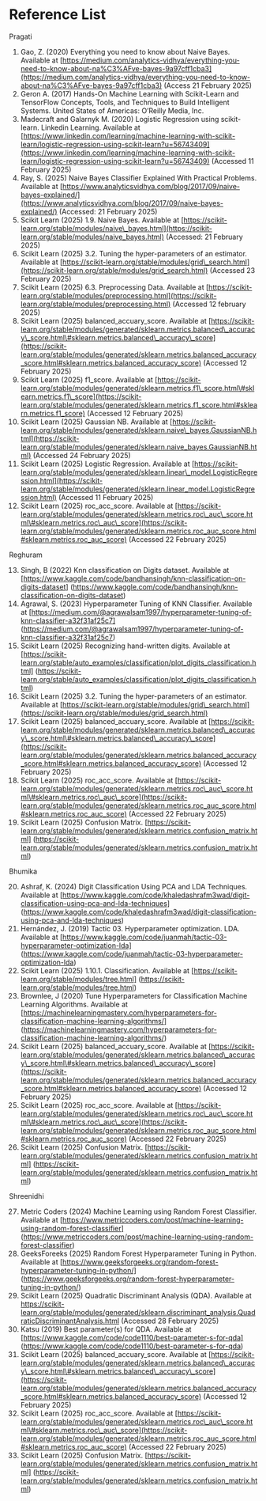 # Reference List

Pragati

1. Gao, Z. (2020) Everything you need to know about Naive Bayes. Available at [https://medium.com/analytics-vidhya/everything-you-need-to-know-about-na%C3%AFve-bayes-9a97cff1cba3](https://medium.com/analytics-vidhya/everything-you-need-to-know-about-na%C3%AFve-bayes-9a97cff1cba3) (Access 21 February 2025\)  
2. Geron A. (2017) Hands-On Machine Learning with Scikit-Learn and TensorFlow Concepts, Tools, and Techniques to Build Intelligent Systems. United States of Americas: O’Reilly Media, Inc.	  
3. Madecraft and Galarnyk M. (2020) Logistic Regression using scikit-learn. Linkedin Learning. Available at [https://www.linkedin.com/learning/machine-learning-with-scikit-learn/logistic-regression-using-scikit-learn?u=56743409](https://www.linkedin.com/learning/machine-learning-with-scikit-learn/logistic-regression-using-scikit-learn?u=56743409) (Accessed 11 February 2025\)  
4. Ray, S. (2025) Naive Bayes Classifier Explained With Practical Problems. Available at [https://www.analyticsvidhya.com/blog/2017/09/naive-bayes-explained/](https://www.analyticsvidhya.com/blog/2017/09/naive-bayes-explained/) (Accessed: 21 February 2025\)  
5. Scikit Learn (2025) 1.9. Naive Bayes. Available at [https://scikit-learn.org/stable/modules/naive\_bayes.html](https://scikit-learn.org/stable/modules/naive_bayes.html) (Accessed: 21 February 2025\)  
6. Scikit Learn (2025) 3.2. Tuning the hyper-parameters of an estimator. Available at [https://scikit-learn.org/stable/modules/grid\_search.html](https://scikit-learn.org/stable/modules/grid_search.html) (Accessed 23 February 2025\)  
7. Scikit Learn (2025) 6.3. Preprocessing Data. Available at [https://scikit-learn.org/stable/modules/preprocessing.html](https://scikit-learn.org/stable/modules/preprocessing.html) (Accessed 12 february 2025\)  
8. Scikit Learn (2025) balanced\_accuary\_score. Available at  [https://scikit-learn.org/stable/modules/generated/sklearn.metrics.balanced\_accuracy\_score.html\#sklearn.metrics.balanced\_accuracy\_score](https://scikit-learn.org/stable/modules/generated/sklearn.metrics.balanced_accuracy_score.html#sklearn.metrics.balanced_accuracy_score) (Accessed 12 February 2025\)  
9. Scikit Learn (2025) f1\_score. Available at [https://scikit-learn.org/stable/modules/generated/sklearn.metrics.f1\_score.html\#sklearn.metrics.f1\_score](https://scikit-learn.org/stable/modules/generated/sklearn.metrics.f1_score.html#sklearn.metrics.f1_score) (Accessed 12 February 2025\)  
10. Scikit Learn (2025) Gaussian NB. Available at [https://scikit-learn.org/stable/modules/generated/sklearn.naive\_bayes.GaussianNB.html](https://scikit-learn.org/stable/modules/generated/sklearn.naive_bayes.GaussianNB.html) (Accessed 24 February 2025\)  
11. Scikit Learn (2025) Logistic Regression. Available at [https://scikit-learn.org/stable/modules/generated/sklearn.linear\_model.LogisticRegression.html](https://scikit-learn.org/stable/modules/generated/sklearn.linear_model.LogisticRegression.html) (Accessed 11 February 2025\)  
12. Scikit Learn (2025) roc\_acc\_score. Available at [https://scikit-learn.org/stable/modules/generated/sklearn.metrics.roc\_auc\_score.html\#sklearn.metrics.roc\_auc\_score](https://scikit-learn.org/stable/modules/generated/sklearn.metrics.roc_auc_score.html#sklearn.metrics.roc_auc_score) (Accessed 22 February 2025\)

Reghuram

13. Singh, B (2022) Knn classification on Digits dataset. Available at [https://www.kaggle.com/code/bandhansingh/knn-classification-on-digits-dataset] (https://www.kaggle.com/code/bandhansingh/knn-classification-on-digits-dataset)
14. Agrawal, S. (2023) Hyperparameter Tuning of KNN Classifier. Available at [https://medium.com/@agrawalsam1997/hyperparameter-tuning-of-knn-classifier-a32f31af25c7] (https://medium.com/@agrawalsam1997/hyperparameter-tuning-of-knn-classifier-a32f31af25c7)
15. Scikit Learn (2025) Recognizing hand-written digits. Available at [https://scikit-learn.org/stable/auto_examples/classification/plot_digits_classification.html] (https://scikit-learn.org/stable/auto_examples/classification/plot_digits_classification.html)
16. Scikit Learn (2025) 3.2. Tuning the hyper-parameters of an estimator. Available at [https://scikit-learn.org/stable/modules/grid\_search.html](https://scikit-learn.org/stable/modules/grid_search.html)
17. Scikit Learn (2025) balanced\_accuary\_score. Available at  [https://scikit-learn.org/stable/modules/generated/sklearn.metrics.balanced\_accuracy\_score.html\#sklearn.metrics.balanced\_accuracy\_score](https://scikit-learn.org/stable/modules/generated/sklearn.metrics.balanced_accuracy_score.html#sklearn.metrics.balanced_accuracy_score) (Accessed 12 February 2025\) 
18. Scikit Learn (2025) roc\_acc\_score. Available at [https://scikit-learn.org/stable/modules/generated/sklearn.metrics.roc\_auc\_score.html\#sklearn.metrics.roc\_auc\_score](https://scikit-learn.org/stable/modules/generated/sklearn.metrics.roc_auc_score.html#sklearn.metrics.roc_auc_score) (Accessed 22 February 2025\)
19. Scikit Learn (2025) Confusion Matrix. [https://scikit-learn.org/stable/modules/generated/sklearn.metrics.confusion_matrix.html] (https://scikit-learn.org/stable/modules/generated/sklearn.metrics.confusion_matrix.html)


Bhumika

20. Ashraf, K. (2024) Digit Classification Using PCA and LDA Techniques. Available at [https://www.kaggle.com/code/khaledashrafm3wad/digit-classification-using-pca-and-lda-techniques] (https://www.kaggle.com/code/khaledashrafm3wad/digit-classification-using-pca-and-lda-techniques)
21. Hernández, J. (2019) Tactic 03. Hyperparameter optimization. LDA. Available at [https://www.kaggle.com/code/juanmah/tactic-03-hyperparameter-optimization-lda] (https://www.kaggle.com/code/juanmah/tactic-03-hyperparameter-optimization-lda)
22. Scikit Learn (2025) 1.10.1. Classification. Available at [https://scikit-learn.org/stable/modules/tree.html] (https://scikit-learn.org/stable/modules/tree.html)
23. Brownlee, J (2020) Tune Hyperparameters for Classification Machine Learning Algorithms. Available at [https://machinelearningmastery.com/hyperparameters-for-classification-machine-learning-algorithms/] (https://machinelearningmastery.com/hyperparameters-for-classification-machine-learning-algorithms/)
24. Scikit Learn (2025) balanced\_accuary\_score. Available at  [https://scikit-learn.org/stable/modules/generated/sklearn.metrics.balanced\_accuracy\_score.html\#sklearn.metrics.balanced\_accuracy\_score](https://scikit-learn.org/stable/modules/generated/sklearn.metrics.balanced_accuracy_score.html#sklearn.metrics.balanced_accuracy_score) (Accessed 12 February 2025\) 
25. Scikit Learn (2025) roc\_acc\_score. Available at [https://scikit-learn.org/stable/modules/generated/sklearn.metrics.roc\_auc\_score.html\#sklearn.metrics.roc\_auc\_score](https://scikit-learn.org/stable/modules/generated/sklearn.metrics.roc_auc_score.html#sklearn.metrics.roc_auc_score) (Accessed 22 February 2025\)
26. Scikit Learn (2025) Confusion Matrix. [https://scikit-learn.org/stable/modules/generated/sklearn.metrics.confusion_matrix.html] (https://scikit-learn.org/stable/modules/generated/sklearn.metrics.confusion_matrix.html)


Shreenidhi

27. Metric Coders (2024) Machine Learning using Random Forest Classifier. Available at [https://www.metriccoders.com/post/machine-learning-using-random-forest-classifier] (https://www.metriccoders.com/post/machine-learning-using-random-forest-classifier)
28. GeeksForeeks (2025) Random Forest Hyperparameter Tuning in Python. Available at [https://www.geeksforgeeks.org/random-forest-hyperparameter-tuning-in-python/] (https://www.geeksforgeeks.org/random-forest-hyperparameter-tuning-in-python/)
29. Scikit Learn (2025) Quadratic Discriminant Analysis (QDA). Available at https://scikit-learn.org/stable/modules/generated/sklearn.discriminant_analysis.QuadraticDiscriminantAnalysis.html (Accessed 28 February 2025)
30. Katsu (2019) Best parameter(s) for QDA. Available at [https://www.kaggle.com/code/code1110/best-parameter-s-for-qda] (https://www.kaggle.com/code/code1110/best-parameter-s-for-qda)
31. Scikit Learn (2025) balanced\_accuary\_score. Available at  [https://scikit-learn.org/stable/modules/generated/sklearn.metrics.balanced\_accuracy\_score.html\#sklearn.metrics.balanced\_accuracy\_score](https://scikit-learn.org/stable/modules/generated/sklearn.metrics.balanced_accuracy_score.html#sklearn.metrics.balanced_accuracy_score) (Accessed 12 February 2025\) 
32. Scikit Learn (2025) roc\_acc\_score. Available at [https://scikit-learn.org/stable/modules/generated/sklearn.metrics.roc\_auc\_score.html\#sklearn.metrics.roc\_auc\_score](https://scikit-learn.org/stable/modules/generated/sklearn.metrics.roc_auc_score.html#sklearn.metrics.roc_auc_score) (Accessed 22 February 2025\)
33. Scikit Learn (2025) Confusion Matrix. [https://scikit-learn.org/stable/modules/generated/sklearn.metrics.confusion_matrix.html] (https://scikit-learn.org/stable/modules/generated/sklearn.metrics.confusion_matrix.html)




